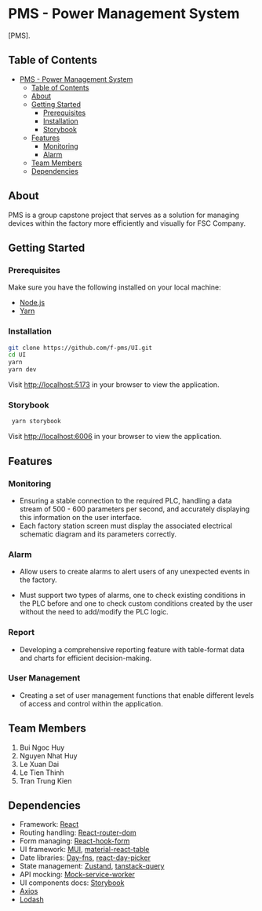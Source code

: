 # PMS - Power Management System

[PMS].

## Table of Contents

- [PMS - Power Management System](#pms---power-management-system)
  - [Table of Contents](#table-of-contents)
  - [About](#about)
  - [Getting Started](#getting-started)
    - [Prerequisites](#prerequisites)
    - [Installation](#installation)
    - [Storybook](#storybook)
  - [Features](#features)
    - [Monitoring](#monitoring)
    - [Alarm](#alarm)
  - [Team Members](#team-members)
  - [Dependencies](#dependencies)

## About

PMS is a group capstone project that serves as a solution for managing devices within the factory more efficiently and visually for FSC Company.

## Getting Started

### Prerequisites

Make sure you have the following installed on your local machine:

- [Node.js](https://nodejs.org/)
- [Yarn](https://yarnpkg.com/)

### Installation

```bash
git clone https://github.com/f-pms/UI.git
cd UI
yarn
yarn dev
```

Visit <http://localhost:5173> in your browser to view the application.

### Storybook

```bash
 yarn storybook
```

Visit <http://localhost:6006> in your browser to view the application.

## Features

### Monitoring

- Ensuring a stable connection to the required PLC, handling a data stream of 500 - 600 parameters per second, and accurately displaying this information on the user interface. 
- Each factory station screen must display the associated electrical schematic diagram and its parameters correctly. 

### Alarm

- Allow users to create alarms to alert users of any unexpected events in the factory. 

- Must support two types of alarms, one to check existing conditions in the PLC before and one to check custom conditions created by the user without the need to add/modify the PLC logic.

### Report

- Developing a comprehensive reporting feature with table-format data and charts for efficient decision-making.

### User Management

- Creating a set of user management functions that enable different levels of access and control within the application. 

## Team Members

1. Bui Ngoc Huy
2. Nguyen Nhat Huy
3. Le Xuan Dai
4. Le Tien Thinh
5. Tran Trung Kien

## Dependencies

- Framework: [React](https://react.dev/)
- Routing handling: [React-router-dom](https://reactrouter.com/en/main)
- Form managing: [React-hook-form](https://react-hook-form.com/)
- UI framework: [MUI](https://mui.com/), [material-react-table](https://www.material-react-table.com/)
- Date libraries: [Day-fns](https://date-fns.org/), [react-day-picker](https://react-day-picker.js.org/)
- State management: [Zustand](https://github.com/pmndrs/zustand), [tanstack-query](https://tanstack.com/query/latest)
- API mocking: [Mock-service-worker](https://mswjs.io/)
- UI components docs: [Storybook](https://storybook.js.org/)
- [Axios](https://axios-http.com/)
- [Lodash](https://lodash.com/)
